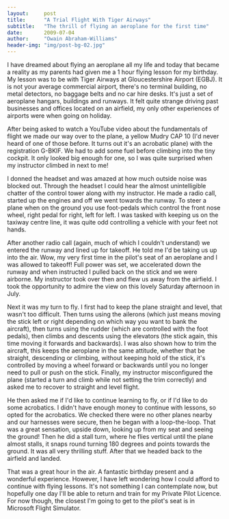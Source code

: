 ```yaml
---
layout:     post
title:      "A Trial Flight With Tiger Airways"
subtitle:   "The thrill of flying an aeroplane for the first time"
date:       2009-07-04
author:     "Owain Abraham-Williams"
header-img: "img/post-bg-02.jpg"
---
```


I have dreamed about flying an aeroplane all my life and today that became a reality as my parents had given me a 1 hour flying lesson for my birthday. My lesson was to be with Tiger Airways at Gloucestershire Airport (EGBJ). It is not your average commercial airport, there's no terminal building, no metal detectors, no baggage belts and no car hire desks. It's just a set of aeroplane hangars, buildings and runways. It felt quite strange driving past businesses and offices located on an airfield, my only other experiences of airports were when going on holiday.

After being asked to watch a YouTube video about the fundamentals of flight we made our way over to the plane, a yellow Mudry CAP 10 (I'd never heard of one of those before. It turns out it's an acrobatic plane) with the registration G-BKIF. We had to add some fuel before climbing into the tiny cockpit. It only looked big enough for one, so I was quite surprised when my instructor climbed in next to me!

I donned the headset and was amazed at how much outside noise was blocked out. Through the headset I could hear the almost unintelligible chatter of the control tower along with my instructor. He made a radio call, started up the engines and off we went towards the runway. To steer a plane when on the ground you use foot-pedals which control the front nose wheel, right pedal for right, left for left. I was tasked with keeping us on the taxiway centre line, it was quite odd controlling a vehicle with your feet not hands.

After another radio call (again, much of which I couldn't understand) we entered the runway and lined up for takeoff. He told me I'd be taking us up into the air. Wow, my very first time in the pilot's seat of an aeroplane and I was allowed to takeoff! Full power was set, we accelerated down the runway and when instructed I pulled back on the stick and we were airborne. My instructor took over then and flew us away from the airfield. I took the opportunity to admire the view on this lovely Saturday afternoon in July.

Next it was my turn to fly. I first had to keep the plane straight and level, that wasn't too difficult. Then turns using the ailerons (which just means moving the stick left or right depending on which way you want to bank the aircraft), then turns using the rudder (which are controlled with the foot pedals), then climbs and descents using the elevators (the stick again, this time moving it forwards and backwards). I was also shown how to trim the aircraft, this keeps the aeroplane in the same attitude, whether that be straight, descending or climbing, without keeping hold of the stick, it's controlled by moving a wheel forward or backwards until you no longer need to pull or push on the stick. Finally, my instructor misconfigured the plane (started a turn and climb while not setting the trim correctly) and asked me to recover to straight and level flight.

He then asked me if I'd like to continue learning to fly, or if I'd like to do some acrobatics. I didn't have enough money to continue with lessons, so opted for the acrobatics. We checked there were no other planes nearby and our harnesses were secure, then he began with a loop-the-loop. That was a great sensation, upside down, looking up from my seat and seeing the ground! Then he did a stall turn, where he flies vertical until the plane almost stalls, it snaps round turning 180 degrees and points towards the ground. It was all very thrilling stuff. After that we headed back to the airfield and landed.

That was a great hour in the air. A fantastic birthday present and a wonderful experience. However, I have left wondering how I could afford to continue with flying lessons. It's not something I can contemplate now, but hopefully one day I'll be able to return and train for my Private Pilot Licence. For now though, the closest I'm going to get to the pilot's seat is in Microsoft Flight Simulator.
